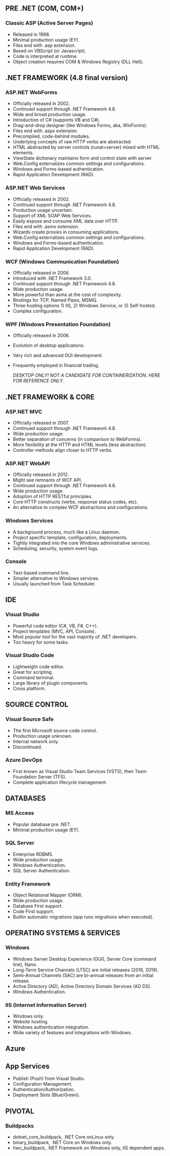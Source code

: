 ## PRE .NET (COM, COM+)

### Classic ASP (Active Server Pages)

- Released in 1998.
- Minimal production usage (EY).
- Files end with .asp extension.
- Based on VBScript (or Javascript).
- Code is interpreted at runtime.
- Object creation requires COM & Windows Registry (DLL Hell).

## .NET FRAMEWORK (4.8 final version)

### ASP.NET WebForms

- Officially released in 2002.
- Continued support through .NET Framework 4.8.
- Wide and broad production usage.
- Introduction of C# (supports VB and C#).
- Drag-and-drop designer (like Windows Forms, aka, WinForms).
- Files end with .aspx extension.
- Precompiled, code-behind modules.
- Underlying concepts of raw HTTP verbs are abstracted.
- HTML abstracted by server controls (runat=server) mixed with HTML elements.
- ViewState dictionary maintains form and control state with server.
- Web.Config externalizes common settings and configurations.
- Windows and Forms-based authentication.
- Rapid Application Development (RAD).

### ASP.NET Web Services

- Officially released in 2002.
- Continued support through .NET Framework 4.8.
- Production usage uncertain.
- Support of XML SOAP Web Services.
- Easily expose and consume XML data over HTTP.
- Files end with .asmx extension.
- Wizards create proxies in consuming applications.
- Web.Config externalizes common settings and configurations.
- Windows and Forms-based authentication.
- Rapid Application Development (RAD).

### WCF (Windows Communication Foundation)

- Officially released in 2006.
- Introduced with .NET Framework 3.0.
- Continued support through .NET Framework 4.8.
- Wide production usage.
- More powerful than asmx at the cost of complexity.
- Bindings for TCP, Named Pipes, MSMQ.
- Three hosting options 1) IIS, 2) Windows Service, or 3) Self-hosted.
- Complex configuration.

### WPF (Windows Presentation Foundation)

- Officially released in 2006.
- Evolution of desktop applications.
- Very rich and advanced GUI development.
- Frequently employed in financial trading.

	*DESKTOP ONLY! NOT A CANDIDATE FOR CONTAINERIZATION. HERE FOR REFERENCE ONLY.*

## .NET FRAMEWORK & CORE

### ASP.NET MVC

- Officially released in 2007.
- Continued support through .NET Framework 4.8.
- Wide production usage.
- Better separation of concerns (in comparison to WebForms).
- More flexibility at the HTTP and HTML levels (less abstraction).
- Controller methods align closer to HTTP verbs.

### ASP.NET WebAPI

- Officially released in 2012.
- Might see remnants of WCF API.
- Continued support through .NET Framework 4.8.
- Wide production usage.
- Adoption of HTTP RESTful principles.
- Core HTTP constructs (verbs, response status codes, etc).
- An alternative to complex WCF abstractions and configurations.

### Windows Services

- A background process, much like a Linux daemon.
- Project specific template, configuration, deployments.
- Tightly integrated into the core Windows administrative services.
- Scheduling, security, system event logs.

### Console

- Text-based command line.
- Simpler alternative to Windows services.
- Usually launched from Task Scheduler.

## IDE

### Visual Studio

- Powerful code editor (C#, VB, F#, C++).
- Project templates (MVC, API, Console).
- Most popular tool for the vast majority of .NET developers.
- Too heavy for some tasks.

### Visual Studio Code

- Lightweight code editor.
- Great for scripting.
- Command terminal.
- Large library of plugin components.
- Cross platform.

## SOURCE CONTROL

### Visual Source Safe

- The first Microsoft source code control.
- Production usage unknown.
- Internal network only.
- Discontinued.

### Azure DevOps

- First known as Visual Studio Team Services (VSTS), then Team Foundation Server (TFS).
- Complete application lifecycle management.

## DATABASES

### MS Access

- Popular database pre .NET.
- Minimal production usage (EY).

### SQL Server

- Enterprise RDBMS.
- Wide production usage.
- Windows Authentication.
- SQL Server Authentication.

### Entity Framework

- Object Relational Mapper (ORM).
- Wide production usage.
- Database First support.
- Code First support.
- Builtin automatic migrations (app runs migrations when executed).

## OPERATING SYSTEMS & SERVICES

### Windows

- Windows Server Desktop Experience (GUI), Server Core (command line), Nano.
- Long-Term Service Channels (LTSC) are initial releases (2016, 2019).
- Semi-Annual Channels (SAC) are bi-annual releases from an initial release.
- Active Directory (AD), Active Directory Domain Services (AD DS).
- Windows Authentication.

### IIS (Internet Information Server)

- Windows only.
- Website hosting.
- Windows authentication integration.
- Wide variety of features and integrations with Windows.

## Azure

## App Services

- Publish (Push) from Visual Studio.
- Configuration Management.
- Authentication/Authorization.
- Deployment Slots (Blue/Green).

## PIVOTAL

### Buildpacks

- dotnet_core_buildpack, .NET Core onLinux only.
- binary_buildpack, .NET Core on Windows only.
- hwc_buildpack, .NET Framework on Windows only, IIS dependent apps.
